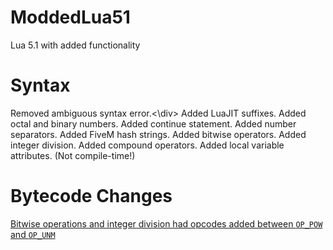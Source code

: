# ModdedLua51

Lua 5.1 with added functionality

# Syntax

<div>Removed ambiguous syntax error.<\div>
Added LuaJIT suffixes.
Added octal and binary numbers.
Added continue statement.
Added number separators.
Added FiveM hash strings.
Added bitwise operators.
Added integer division.
Added compound operators.
Added local variable attributes. (Not compile-time!) 

# Bytecode Changes

[Bitwise operations and integer division had opcodes added between `OP_POW` and `OP_UNM`](https://github.com/TheGreatSageEqualToHeaven/ModdedLua51/blob/main/Compiler/LuaCompiler-O/lopcodes.h#L177-L183)
